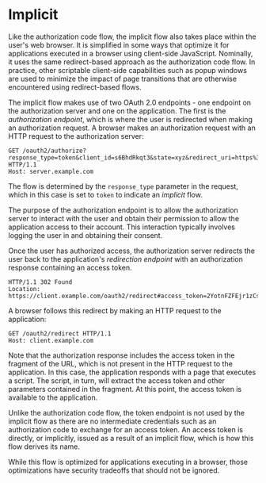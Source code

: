 # Implicit

Like the authorization code flow, the implicit flow also takes place within the
user's web browser.  It is simplified in some ways that optimize it for
applications executed in a browser using client-side JavaScript.  Nominally, it
uses the same redirect-based approach as the authorization code flow.  In
practice, other scriptable client-side capabilities such as popup windows are
used to minimize the impact of page transitions that are otherwise encountered
using redirect-based flows.

The implicit flow makes use of two OAuth 2.0 endpoints - one endpoint on the
authorization server and one on the application.   The first is the
_authorization endpoint_, which is where the user is redirected when making
an authorization request.  A browser makes an authorization request with an HTTP
request to the authorization server:

```http
GET /oauth2/authorize?response_type=token&client_id=s6BhdRkqt3&state=xyz&redirect_uri=https%3A%2F%2Fclient%2Eexample%2Ecom%2Foauth2%2Fredirect HTTP/1.1
Host: server.example.com
```

The flow is determined by the `response_type` parameter in the request, which in
this case is set to `token` to indicate an _implicit_ flow.

The purpose of the authorization endpoint is to allow the authorization server
to interact with the user and obtain their permission to allow the application
access to their account.  This interaction typically involves logging the user
in and obtaining their consent.

Once the user has authorized access, the authorization server redirects the user
back to the application's _redirection endpoint_ with an authorization response
containing an access token.

```http
HTTP/1.1 302 Found
Location: https://client.example.com/oauth2/redirect#access_token=2YotnFZFEjr1zCsicMWpAA&state=xyz&token_type=bearer&expires_in=3600
```

A browser follows this redirect by making an HTTP request to the application:

```http
GET /oauth2/redirect HTTP/1.1
Host: client.example.com
```

Note that the authorization response includes the access token in the fragment
of the URL, which is not present in the HTTP request to the application.  In
this case, the application responds with a page that executes a script.  The
script, in turn, will extract the access token and other parameters contained in
the fragment.  At this point, the access token is available to the application.

Unlike the authorization code flow, the token endpoint is not used by the
implicit flow as there are no intermediate credentials such as an authorization
code to exchange for an access token.  An access token is directly, or
implicitly, issued as a result of an implicit flow, which is how this flow
derives its name.

While this flow is optimized for applications executing in a browser, those
optimizations have security tradeoffs that should not be ignored.
